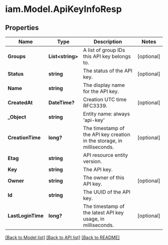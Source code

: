 # iam.Model.ApiKeyInfoResp
## Properties

Name | Type | Description | Notes
------------ | ------------- | ------------- | -------------
**Groups** | **List&lt;string&gt;** | A list of group IDs this API key belongs to. | [optional] 
**Status** | **string** | The status of the API key. | [optional] 
**Name** | **string** | The display name for the API key. | 
**CreatedAt** | **DateTime?** | Creation UTC time RFC3339. | [optional] 
**_Object** | **string** | Entity name: always &#39;api-key&#39; | 
**CreationTime** | **long?** | The timestamp of the API key creation in the storage, in milliseconds. | [optional] 
**Etag** | **string** | API resource entity version. | 
**Key** | **string** | The API key. | 
**Owner** | **string** | The owner of this API key. | [optional] 
**Id** | **string** | The UUID of the API key. | 
**LastLoginTime** | **long?** | The timestamp of the latest API key usage, in milliseconds. | [optional] 

[[Back to Model list]](../README.md#documentation-for-models) [[Back to API list]](../README.md#documentation-for-api-endpoints) [[Back to README]](../README.md)

